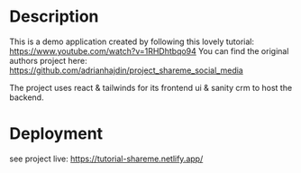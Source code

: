 # Description

This is a demo application created by following this lovely tutorial: https://www.youtube.com/watch?v=1RHDhtbqo94
You can find the original authors project here: https://github.com/adrianhajdin/project_shareme_social_media

The project uses react & tailwinds for its frontend ui & sanity crm to host the backend.
# Deployment

see project live: https://tutorial-shareme.netlify.app/